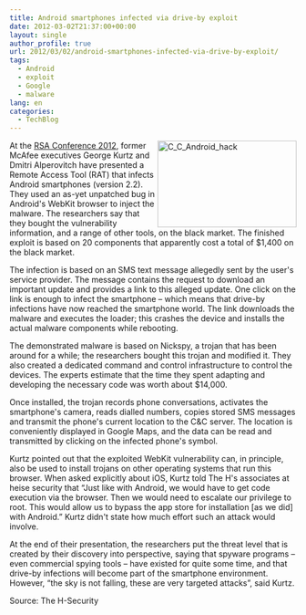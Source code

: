 ```yaml
---
title: Android smartphones infected via drive-by exploit
date: 2012-03-02T21:37:00+00:00
layout: single
author_profile: true
url: 2012/03/02/android-smartphones-infected-via-drive-by-exploit/
tags:
  - Android
  - exploit
  - Google
  - malware
lang: en
categories: 
  - TechBlog
---
```

[<img title="C_C_Android_hack" border="0" alt="C_C_Android_hack" align="right" src="http://lh3.ggpht.com/-XITWQAu4ToE/T1E2hP9xEbI/AAAAAAAAFBc/2L50uY9gf0A/C_C_Android_hack_thumb%25255B3%25255D.jpg?imgmax=800" width="244" height="152" />](http://lh3.ggpht.com/-s1lmmRdQyqk/T1E2eeXkeVI/AAAAAAAAFBU/XFz7V9ekIwk/s1600-h/C_C_Android_hack%25255B3%25255D.jpg)At the [RSA Conference 2012](http://www.rsaconference.com/events/2012/usa/mightier.htm), former McAfee executives George Kurtz and Dmitri Alperovitch have presented a Remote Access Tool (RAT) that infects Android smartphones (version 2.2). They used an as-yet unpatched bug in Android's WebKit browser to inject the malware. The researchers say that they bought the vulnerability information, and a range of other tools, on the black market. The finished exploit is based on 20 components that apparently cost a total of $1,400 on the black market. 

The infection is based on an SMS text message allegedly sent by the user's service provider. The message contains the request to download an important update and provides a link to this alleged update. One click on the link is enough to infect the smartphone – which means that drive-by infections have now reached the smartphone world. The link downloads the malware and executes the loader; this crashes the device and installs the actual malware components while rebooting. 

The demonstrated malware is based on Nickspy, a trojan that has been around for a while; the researchers bought this trojan and modified it. They also created a dedicated command and control infrastructure to control the devices. The experts estimate that the time they spent adapting and developing the necessary code was worth about $14,000. 

Once installed, the trojan records phone conversations, activates the smartphone's camera, reads dialled numbers, copies stored SMS messages and transmit the phone's current location to the C&C server. The location is conveniently displayed in Google Maps, and the data can be read and transmitted by clicking on the infected phone's symbol. 

Kurtz pointed out that the exploited WebKit vulnerability can, in principle, also be used to install trojans on other operating systems that run this browser. When asked explicitly about iOS, Kurtz told The H's associates at heise security that “Just like with Android, we would have to get code execution via the browser. Then we would need to escalate our privilege to root. This would allow us to bypass the app store for installation [as we did] with Android.” Kurtz didn't state how much effort such an attack would involve. 

At the end of their presentation, the researchers put the threat level that is created by their discovery into perspective, saying that spyware programs – even commercial spying tools – have existed for quite some time, and that drive-by infections will become part of the smartphone environment. However, “the sky is not falling, these are very targeted attacks”, said Kurtz. 

Source: The H-Security